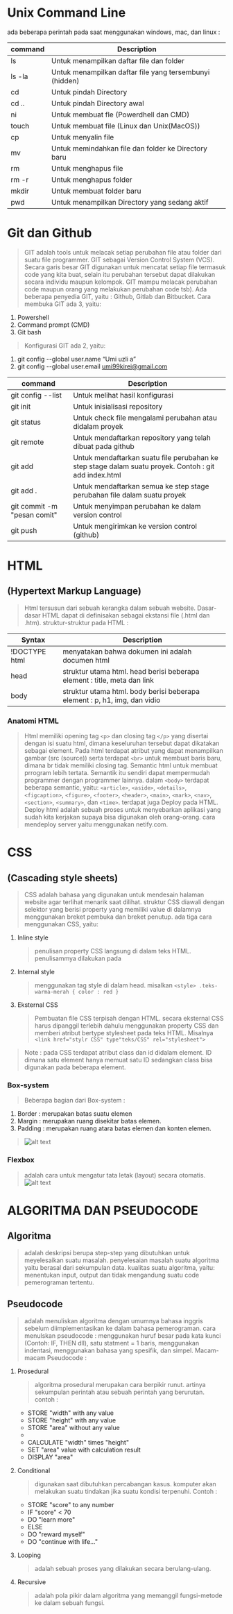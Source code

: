 # **Unix Command Line**
ada beberapa perintah pada saat menggunakan windows, mac, dan linux :

| command | Description |
| ----------- | ----------- |
| ls | Untuk menampilkan daftar file dan folder |
| ls -la | Untuk menampilkan daftar file yang tersembunyi (hidden) |
| cd | Untuk pindah Directory |
| cd .. | Untuk pindah Directory awal |
| ni | Untuk membuat fle (Powerdhell dan CMD) |
| touch | Untuk membuat file (Linux dan Unix(MacOS)) |
| cp | Untuk menyalin file |
| mv | Untuk memindahkan file dan folder ke Directory baru |
| rm | Untuk menghapus file  |
| rm -r | Untuk menghapus folder    |
| mkdir | Untuk membuat folder baru |
| pwd | Untuk menampilkan Directory yang sedang aktif |

# **Git dan Github** #
> GIT adalah tools untuk melacak setiap perubahan file atau folder dari suatu file programmer.  GIT sebagai Version Control System (VCS). Secara garis besar GIT digunakan untuk mencatat setiap file termasuk code yang kita buat, selain itu perubahan tersebut dapat dilakukan secara individu maupun kelompok. GIT mampu melacak perubahan code maupun orang yang melakukan perubahan code tsb). Ada beberapa penyedia GIT, yaitu : Github, Gitlab dan Bitbucket. 
> Cara membuka GIT ada 3, yaitu:
1. Powershell
2. Command prompt (CMD)
3. Git bash

> Konfigurasi GIT ada 2, yaitu:
1. git config --global user.name “Umi uzli a”
2. git config --global user.email umi99kirei@gmail.com

| command | Description |
| ----------- | ----------- |
| git config --list | Untuk melihat hasil konfigurasi |
| git init | Untuk inisialisasi repository |
| git status | Untuk check file mengalami perubahan atau didalam proyek    |
| git remote | Untuk mendaftarkan repository yang telah dibuat pada github |
| git add | Untuk mendaftarkan suatu file perubahan ke step stage dalam suatu proyek. Contoh : git add index.html  |
| git add . | Untuk mendaftarkan semua ke step stage  perubahan file dalam suatu proyek |
| git commit -m "pesan comit"| Untuk menyimpan perubahan ke dalam version control |
| git push | Untuk mengirimkan ke version control (github) |

# **HTML** #
 ## (Hypertext Markup Language)
> Html tersusun dari sebuah kerangka dalam sebuah website.
> Dasar-dasar HTML dapat di definisakan sebagai ekstansi file (.html dan .htm). struktur-struktur pada HTML :

| Syntax | Description |
| ----------- | ----------- |
| !DOCTYPE html |  menyatakan bahwa dokumen ini adalah documen html |
| head | struktur utama html. head berisi beberapa element : title, meta dan link |
| body | struktur utama html. body berisi beberapa element : p, h1, img, dan vidio |
### Anatomi HTML
> Html memiliki opening tag `<p>`  dan closing tag `</p>` yang disertai dengan isi suatu html, dimana keseluruhan tersebut dapat dikatakan sebagai element. Pada html terdapat atribut yang dapat menampilkan gambar (src (source)) serta terdapat `<br>` untuk membuat baris baru, dimana br tidak memiliki closing tag.
> Semantic html untuk membuat prrogram lebih tertata. Semantik itu sendiri dapat mempermudah programmer dengan programmer lainnya. dalam `<body>` terdapat beberapa semantic, yaitu:
`<article>`, `<aside>`, `<details>`, `<figcaption>`, `<figure>`, `<footer>`,        `<header>`, `<main>`, `<mark>`, `<nav>`, `<section>`, `<summary>`, dan `<time>`. terdapat juga Deploy pada HTML. Deploy html adalah sebuah proses untuk menyebarkan aplikasi yang sudah kita kerjakan supaya bisa digunakan oleh orang-orang. cara mendeploy server yaitu menggunakan netify.com.
# **CSS** #  
## (Cascading style sheets)
> CSS adalah bahasa yang digunakan untuk mendesain halaman website agar terlihat menarik saat dilihat.
> struktur CSS diawali dengan selektor yang berisi property yang memiliki value di dalamnya menggunakan breket pembuka dan breket penutup.
ada tiga cara menggunakan CSS, yaitu:
1. Inline style
    > penulisan property CSS langsung di dalam teks HTML. penulisammya dilakukan pada 
2. Internal style
    > menggunakan tag style di dalam head. misalkan `<style> .teks-warma-merah { color : red }`
3. Eksternal CSS
    > Pembuatan file CSS terpisah dengan HTML. secara eksternal CSS harus dipanggil terlebih dahulu menggunakan property CSS dan memberi atribut bertype stylesheet pada teks HTML. Misalnya `<link href="stylr CSS" type"teks/CSS" rel="stylesheet">`
> 
>Note : pada CSS terdapat atribut class dan id didalam element. ID dimana  satu element hanya memuat satu ID sedangkan class bisa digunakan pada beberapa element. 

### Box-system
> Beberapa bagian dari Box-system : 
1. Border : merupakan batas suatu elemen
2. Margin : merupakan ruang disekitar batas elemen.
3. Padding : merupakan ruang atara batas elemen dan konten elemen.
> ![alt text](umi.png)
### Flexbox
> adalah cara untuk mengatur tata letak (layout) secara otomatis. ![alt text](flex1.png) 
# **ALGORITMA DAN PSEUDOCODE**
## Algoritma 
> adalah deskripsi berupa step-step yang dibutuhkan untuk meyelesaikan suatu masalah. penyelesaian masalah suatu algoritma yaitu berasal dari sekumpulan data. kualitas suatu algoritma, yaitu:
> menentukan input, output dan tidak mengandung suatu code pemerograman tertentu.

## Pseudocode
> adalah menuliskan algoritma dengan umumnya bahasa inggris sebelum diimplementasikan ke dalam bahasa pemerograman. cara menulskan pseudocode : menggunakan huruf besar pada kata kunci (Contoh: IF, THEN dll), satu statment = 1 baris, menggunakan indentasi, menggunakan bahasa yang spesifik, dan simpel.
Macam-macam Pseudocode
 :
 1. Prosedural
    > algoritma prosedural merupakan cara berpikir runut. artinya sekumpulan perintah atau sebuah perintah yang berurutan.
    contoh :
    - STORE "width" with any value
    - STORE "height" with any value
    - STORE "area" without any value
    - 
    - CALCULATE "width" times "height"
    - SET "area" value with calculation result
    - DISPLAY "area"
 2. Conditional
    > digunakan saat dibutuhkan percabangan kasus. komputer akan melakukan suatu tindakan jika suatu kondisi terpenuhi.  Contoh :
    - STORE "score" to any number
    - IF "score" < 70
    -   DO "learn more"
    - ELSE
    -   DO "reward myself"
    - DO "continue with life..."

 3. Looping
    > adalah sebuah proses yang dilakukan secara berulang-ulang.
 4. Recursive
    > adalah pola pikir dalam algoritma yang memanggil fungsi-metode ke dalam sebuah fungsi.